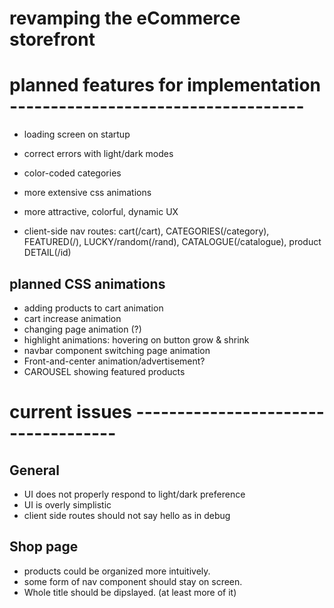# revamping the eCommerce storefront

# planned features for implementation ------------------------------------

- loading screen on startup
- correct errors with light/dark modes
- color-coded categories
- more extensive css animations
- more attractive, colorful, dynamic UX

- client-side nav routes: cart(/cart), CATEGORIES(/category), FEATURED(/), LUCKY/random(/rand), CATALOGUE(/catalogue), product DETAIL(/id)

## planned CSS animations

- adding products to cart animation
- cart increase animation
- changing page animation (?)
- highlight animations: hovering on button grow & shrink
- navbar component switching page animation
- Front-and-center animation/advertisement?
- CAROUSEL showing featured products

# current issues ------------------------------------

## General

- UI does not properly respond to light/dark preference
- UI is overly simplistic
- client side routes should not say hello as in debug

## Shop page

- products could be organized more intuitively.
- some form of nav component should stay on screen.
- Whole title should be dipslayed. (at least more of it)
